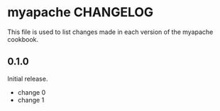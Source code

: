 # myapache CHANGELOG

This file is used to list changes made in each version of the myapache cookbook.

## 0.1.0

Initial release.

- change 0
- change 1
